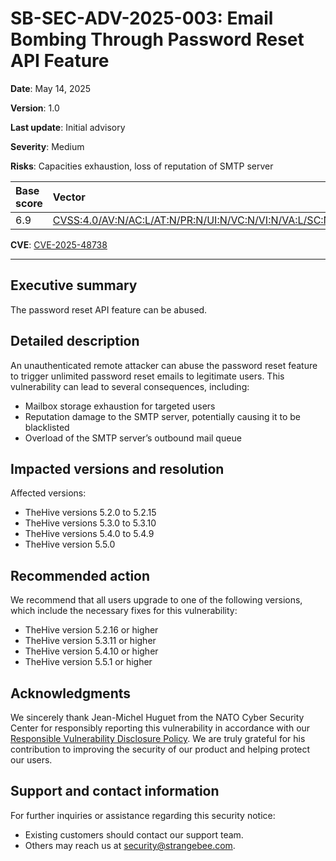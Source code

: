 # SB-SEC-ADV-2025-003: Email Bombing Through Password Reset API Feature

**Date**: May 14, 2025

**Version**: 1.0

**Last update**: Initial advisory

**Severity**: Medium

**Risks**: Capacities exhaustion, loss of reputation of SMTP server

| Base score  | Vector          |
| :--------------- |:---------------|
| 6.9  | [CVSS:4.0/AV:N/AC:L/AT:N/PR:N/UI:N/VC:N/VI:N/VA:L/SC:N/SI:N/SA:L](https://www.first.org/cvss/calculator/4-0#CVSS:4.0/AV:N/AC:L/AT:N/PR:N/UI:N/VC:N/VI:N/VA:L/SC:N/SI:N/SA:L) |

**CVE**: [CVE-2025-48738](https://nvd.nist.gov/vuln/detail/CVE-2025-48738)

---

## Executive summary

The password reset API feature can be abused.

## Detailed description

An unauthenticated remote attacker can abuse the password reset feature to trigger unlimited password reset emails to legitimate users. This vulnerability can lead to several consequences, including:

* Mailbox storage exhaustion for targeted users
* Reputation damage to the SMTP server, potentially causing it to be blacklisted
* Overload of the SMTP server’s outbound mail queue

## Impacted versions and resolution

Affected versions:

* TheHive versions 5.2.0 to 5.2.15
* TheHive versions 5.3.0 to 5.3.10
* TheHive versions 5.4.0 to 5.4.9
* TheHive version 5.5.0

## Recommended action

We recommend that all users upgrade to one of the following versions, which include the necessary fixes for this vulnerability:

* TheHive version 5.2.16 or higher
* TheHive version 5.3.11 or higher
* TheHive version 5.4.10 or higher
* TheHive version 5.5.1 or higher

## Acknowledgments

We sincerely thank Jean-Michel Huguet from the NATO Cyber Security Center for responsibly reporting this
vulnerability in accordance with our [Responsible Vulnerability Disclosure Policy](https://github.com/StrangeBeeCorp/Security/blob/main/Policies/Vulnerability%20Disclosure%20policy.md). We are truly grateful for his contribution to improving the security of our product and helping protect our users.

## Support and contact information

For further inquiries or assistance regarding this security notice:

* Existing customers should contact our support team.
* Others may reach us at security@strangebee.com.